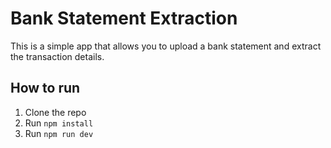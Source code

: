 # Bank Statement Extraction

This is a simple app that allows you to upload a bank statement and extract the transaction details.

## How to run

1. Clone the repo
2. Run `npm install`
3. Run `npm run dev`
